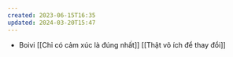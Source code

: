 ```yaml
---
created: 2023-06-15T16:35
updated: 2024-03-20T15:47
---
```

- Boivi [[Chỉ có cảm xúc là đúng nhất]] [[Thật vô ích để thay đổi]]